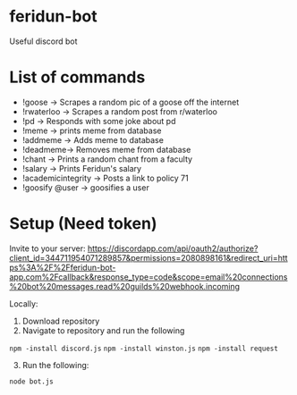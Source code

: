 # feridun-bot
Useful discord bot

# List of commands
- !goose -> Scrapes a random pic of a goose off the internet
- !rwaterloo -> Scrapes a random post from r/waterloo
- !pd -> Responds with some joke about pd
- !meme -> prints meme from database
- !addmeme -> Adds meme to database
- !deadmeme-> Removes meme from database
- !chant -> Prints a random chant from a faculty
- !salary -> Prints Feridun's salary
- !academicintegrity -> Posts a link to policy 71
- !goosify @user -> goosifies a user

# Setup (Need token)

Invite to your server:
https://discordapp.com/api/oauth2/authorize?client_id=344711954071289857&permissions=2080898161&redirect_uri=https%3A%2F%2Fferidun-bot-app.com%2Fcallback&response_type=code&scope=email%20connections%20bot%20messages.read%20guilds%20webhook.incoming

Locally:

1. Download repository
2. Navigate to repository and run the following

```npm -install discord.js```
```npm -install winston.js```
```npm -install request```

3. Run the following:

```node bot.js```

